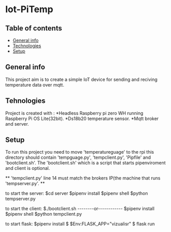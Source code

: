 # Iot-PiTemp


## Table of contents


* [General info](#general-info)
* [Technologies](#technologies)
* [Setup](#setup)




## General info

This project aim is to create a simple IoT device for sending and reciving temperature data over mqtt. 


## Tehnologies

Project is created with :
*Headless Raspberry pi zero WH running Raspberry Pi OS Lite(32bit).
*Ds18b20 temperature sensor.
*Mqtt broker and server.


## Setup

To run this project you need to move 'temperatureguage' to the rpi this directory should contain 'tempguage.py', 'tempclient.py', 'Pipfile' and 'bootclient.sh'. The 'bootclient.sh' which is a script that starts pipenviroment and client is optional.

** 'tempclient.py' line 14 must match the brokers IP(the machine that runs 'tempserver.py'.  **

to start the server:
 $cd server
 $pipenv install
 $pipenv shell
 $python tempserver.py

to start the client:
 $./bootclient.sh
--------or------------
 $pipenv install 
 $pipenv shell
 $python tempclient.py

to start flask:
$pipenv install
$ $Env:FLASK_APP="vizualisr"
$ flask run

